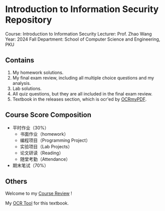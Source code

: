 # Introduction to Information Security Repository

Course: Introduction to Information Security
Lecturer: Prof. Zhao Wang
Year: 2024 Fall
Department: School of Computer Science and Engineering, PKU

## Contains

1. My homework solutions.
2. My final exam review, including all multiple choice questions and my analysis.
3. Lab solutions.
4. All quiz questions, but they are all included in the final exam review.
5. Textbook in the releases section, which is ocr'ed by [OCRmyPDF](https://github.com/ocrmypdf/OCRmyPDF).

## Course Score Composition

- 平时作业（30%）
  - 书面作业（homework）
  - 编程项目（Programming Project）
  - 实验项目（Lab Projects）
  - 论文研读（Reading）
  - 随堂考勤（Attendance）
- 期末笔试（70%）

## Others

Welcome to my [Course Review](https://www.lyt0112.com/blog/course_review-zh) !

My [OCR Tool](https://github.com/ocrmypdf/OCRmyPDF) for this textbook.
